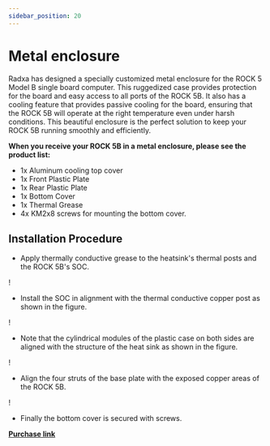 ```yaml
---
sidebar_position: 20
---
```


# Metal enclosure

Radxa has designed a specially customized metal enclosure for the ROCK 5 Model B single board computer. This ruggedized case provides protection for the board and easy access to all ports of the ROCK 5B. It also has a cooling feature that provides passive cooling for the board, ensuring that the ROCK 5B will operate at the right temperature even under harsh conditions. This beautiful enclosure is the perfect solution to keep your ROCK 5B running smoothly and efficiently.

**When you receive your ROCK 5B in a metal enclosure, please see the product list:**

- 1x Aluminum cooling top cover
- 1x Front Plastic Plate
- 1x Rear Plastic Plate
- 1x Bottom Cover
- 1x Thermal Grease
- 4x KM2x8 screws for mounting the bottom cover.

## Installation Procedure

- Apply thermally conductive grease to the heatsink's thermal posts and the ROCK 5B's SOC.

! [](/img/accessories/use-metal-case-1.webp)

- Install the SOC in alignment with the thermal conductive copper post as shown in the figure.

! [](/img/accessories/use-metal-case-2.webp)

- Note that the cylindrical modules of the plastic case on both sides are aligned with the structure of the heat sink as shown in the figure.

! [](/img/accessories/use-metal-case-3.webp)

- Align the four struts of the base plate with the exposed copper areas of the ROCK 5B.

! [](/img/accessories/use-metal-case-4.webp)

- Finally the bottom cover is secured with screws.

[**Purchase link**](https://radxa.com/products/accessories/rock5b-metal-case#buy)
